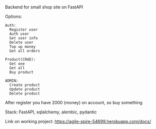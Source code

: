 Backend for small shop site on FastAPI

Options:

    Auth:
      Register user
      Auth user
      Get user info
      Delete user
      Top up money
      Get all orders
  
    Product(CRUD):
      Get one
      Get all
      Buy product
     
    ADMIN:
      Create product
      Update product
      Delete product
      
After register you have 2000 (money) on account, so buy something

Stack: FastAPI, sqlalchemy, alembic, pydantic

Link on working project: https://agile-spire-54699.herokuapp.com/docs/
